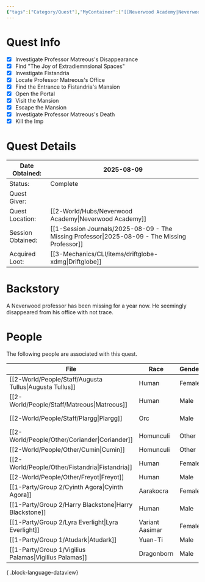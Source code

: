 ```yaml
---
{"tags":["Category/Quest"],"MyContainer":["[[Neverwood Academy|Neverwood Academy]]","[[2-World/Places/Lorehold Campus.md|Lorehold Campus]]"],"MyCategory":null,"image":"009-02-001.book.webp","obsidianUIMode":"preview","questObtained":"2025-08-09","questStatus":"Complete","questGiver":null,"questLocationObtained":"[[Neverwood Academy|Neverwood Academy]]","questSessionObtained":"[[1-Session Journals/2025-08-09 - The Missing Professor.md|2025-08-09 - The Missing Professor]]","questNotes":null,"questLootAvail":"[[3-Mechanics/CLI/items/driftglobe-xdmg.md|driftglobe-xdmg]]","NoteIcon":"quest","dg-publish":true,"questLootEarned":"[[3-Mechanics/CLI/items/driftglobe-xdmg.md|driftglobe-xdmg]]","dg-path":"World/Quests/The Missing Professor.md","permalink":"/world/quests/the-missing-professor/","dgPassFrontmatter":true,"updated":"2025-10-02T16:23:12.000+01:00"}
---
```




# Quest Info

- [x] Investigate Professor Matreous's Disappearance
- [x] Find "The Joy of Extradiemnsional Spaces"
- [x] Investigate Fistandria
- [x] Locate Professor Matreous's Office
- [x] Find the Entrance to Fistandria's Mansion
- [x] Open the Portal
- [x] Visit the Mansion
- [x] Escape the Mansion
- [x] Investigate Professor Matreous's Death
- [x] Kill the Imp

# Quest Details


| Date Obtained:    | 2025-08-09                             |
| ----------------- | -------------------------------------- |
| Status:           | Complete                               |
| Quest Giver:      |                                        |
| Quest Location:   | [[2-World/Hubs/Neverwood Academy\|Neverwood Academy]]                  |
| Session Obtained: | [[1-Session Journals/2025-08-09 - The Missing Professor\|2025-08-09 - The Missing Professor]] |
| Acquired Loot:    | [[3-Mechanics/CLI/items/driftglobe-xdmg\|Driftglobe]]        |


# Backstory

A Neverwood professor has been missing for a year now. He seemingly disappeared from his office with not trace.


# People

The following people are associated with this quest.

| File                                                       | Race            | Gender | Role               |
| ---------------------------------------------------------- | --------------- | ------ | ------------------ |
| [[2-World/People/Staff/Augusta Tullus\|Augusta Tullus]] | Human           | Female | College Dean       |
| [[2-World/People/Staff/Matreous\|Matreous]]             | Human           | Male   | Professor of Chaos |
| [[2-World/People/Staff/Plargg\|Plargg]]                 | Orc             | Male   | College Dean       |
| [[2-World/People/Other/Coriander\|Coriander]]           | Homunculi       | Other  | Butler             |
| [[2-World/People/Other/Cumin\|Cumin]]                   | Homunculi       | Other  | Butler             |
| [[2-World/People/Other/Fistandria\|Fistandria]]         | Human           | Female | Mage               |
| [[2-World/People/Other/Freyot\|Freyot]]                 | Human           | Male   | Mage               |
| [[1-Party/Group 2/Cyinth Agora\|Cyinth Agora]]          | Aarakocra       | Female | Player             |
| [[1-Party/Group 2/Harry Blackstone\|Harry Blackstone]]  | Human           | Male   | Player             |
| [[1-Party/Group 2/Lyra Everlight\|Lyra Everlight]]      | Variant Aasimar | Female | Player             |
| [[1-Party/Group 1/Atudark\|Atudark]]                    | Yuan-Ti         | Male   | Player             |
| [[1-Party/Group 1/Vigilius Palamas\|Vigilius Palamas]]  | Dragonborn      | Male   | Player             |

{ .block-language-dataview}
